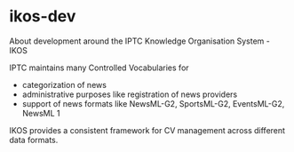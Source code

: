 # ikos-dev
About development around the IPTC Knowledge Organisation System - IKOS

IPTC maintains many Controlled Vocabularies for
- categorization of news
- administrative purposes like registration of news providers
- support of news formats like NewsML-G2, SportsML-G2, EventsML-G2, NewsML 1

IKOS provides a consistent framework for CV management across different data formats.

